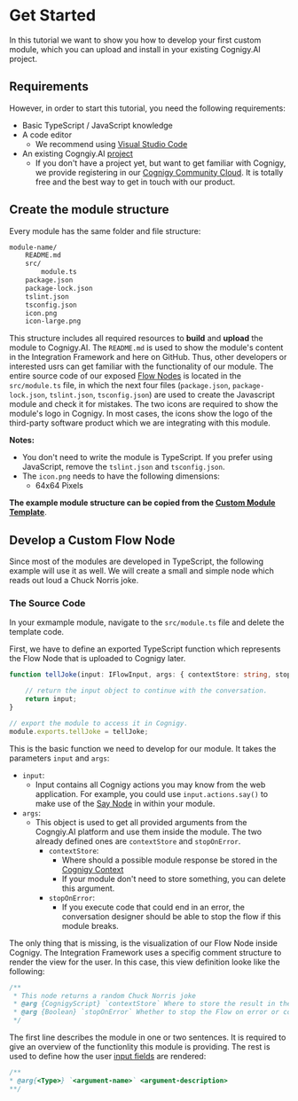 # Get Started

In this tutorial we want to show you how to develop your first custom module, which you can upload and install in your existing Cognigy.AI project. 

## Requirements 

However, in order to start this tutorial, you need the following requirements:

- Basic TypeScript / JavaScript knowledge
- A code editor
    - We recommend using [Visual Studio Code](https://code.visualstudio.com/?wt.mc_id=DX_841432)
- An existing Cogngiy.AI [project](https://docs.cognigy.com/docs/projects)
    - If you don't have a project yet, but want to get familiar with Cognigy, we provide registering in our [Cognigy Community Cloud](https://hello.cognigy.com/cognigy-community-cloud). It is totally free and the best way to get in touch with our product.

## Create the module structure

Every module has the same folder and file structure:

``` bash
module-name/
    README.md
    src/
        module.ts
    package.json
    package-lock.json
    tslint.json
    tsconfig.json
    icon.png
    icon-large.png
```

This structure includes all required resources to **build** and **upload** the module to Cognigy.AI. The `README.md` is used to show the module's content in the Integration Framework and here on GitHub. Thus, other developers or interested usrs can get familiar with the functionality of our module. The entire source code of our exposed [Flow Nodes](https://docs.cognigy.com/docs/general-usage-information) is located in the `src/module.ts` file, in which the next four files (`package.json`, `package-lock.json`, `tslint.json`, `tsconfig.json`) are used to create the Javascript module and check it for mistakes. The two icons are required to show the module's logo in Cognigy. In most cases, the icons show the logo of the third-party software product which we are integrating with this module. 

**Notes:**
- You don't need to write the module is TypeScript. If you prefer using JavaScript, remove the `tslint.json` and `tsconfig.json`. 
- The `icon.png` needs to have the following dimensions:
    - 64x64 Pixels

**The example module structure can be copied from the [Custom Module Template](../../modules/template)**.

## Develop a Custom Flow Node

Since most of the modules are developed in TypeScript, the following example will use it as well. We will create a small and simple node which reads out loud a Chuck Norris joke.

### The Source Code

In your exmample module, navigate to the `src/module.ts` file and delete the template code.

First, we have to define an exported TypeScript function which represents the Flow Node that is uploaded to Cognigy later.

```typescript
function tellJoke(input: IFlowInput, args: { contextStore: string, stopOnError: boolean }): Promise<IFlowInput | {}> {

    // return the input object to continue with the conversation.
    return input;
}

// export the module to access it in Cognigy.
module.exports.tellJoke = tellJoke;
```

This is the basic function we need to develop for our module. It takes the parameters `input` and `args`:

-  `input`:
    - Input contains all Cognigy actions you may know from the web application. For example, you could use `input.actions.say()` to make use of the [Say Node](https://docs.cognigy.com/docs/say-nodes) in within your module.
- `args`:
    - This object is used to get all provided arguments from the Cogngiy.AI platform and use them inside the module. The two already defined ones are `contextStore` and `stopOnError`. 
        - `contextStore`:
            - Where should a possible module response be stored in the [Cognigy Context](https://docs.cognigy.com/docs/context-object)
            - If your module don't need to store something, you can delete this argument.
        - `stopOnError`:
            - If you execute code that could end in an error, the conversation designer should be able to stop the flow if this module breaks.

The only thing that is missing, is the visualization of our Flow Node inside Cognigy. The Integration Framework uses a specifig comment structure to render the view for the user. In this case, this view definition looke like the following:

```typescript
/**
 * This node returns a random Chuck Norris joke
 * @arg {CognigyScript} `contextStore` Where to store the result in the Cognigy Context object.
 * @arg {Boolean} `stopOnError` Whether to stop the Flow on error or continue.
 */
```

The first line describes the module in one or two sentences. It is required to give an overview of the functionlity this module is providing. The rest is used to define how the user [input fields](https://docs.cognigy.com/docs/integration-framework#section-input-types) are rendered:

```typescript
/**
* @arg{<Type>} `<argument-name>` <argument-description>
**/
```

